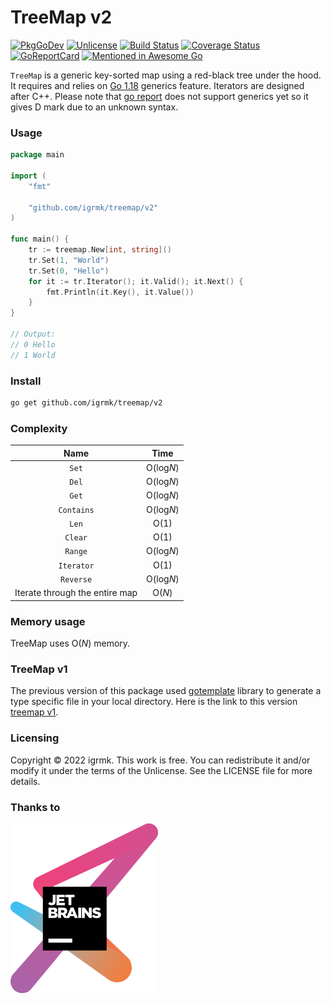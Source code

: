 TreeMap v2
==========

[![PkgGoDev](https://pkg.go.dev/badge/github.com/igrmk/treemap/v2)](https://pkg.go.dev/github.com/igrmk/treemap/v2)
[![Unlicense](https://img.shields.io/badge/license-Unlicense-brightgreen.svg)](http://unlicense.org/)
[![Build Status](https://api.travis-ci.com/igrmk/treemap.svg?branch=master)](https://app.travis-ci.com/github/igrmk/treemap)
[![Coverage Status](https://coveralls.io/repos/igrmk/treemap/badge.svg?branch=master)](https://coveralls.io/github/igrmk/treemap)
[![GoReportCard](https://goreportcard.com/badge/github.com/igrmk/treemap/v2)](https://goreportcard.com/report/github.com/igrmk/treemap/v2)
[![Mentioned in Awesome Go](https://awesome.re/mentioned-badge.svg)](https://github.com/avelino/awesome-go)

`TreeMap` is a generic key-sorted map using a red-black tree under the hood.
It requires and relies on [Go 1.18](https://tip.golang.org/doc/go1.18) generics feature.
Iterators are designed after C++.
Please note that [go report](https://goreportcard.com) does not support generics yet so it gives D mark due to an unknown syntax.

### Usage

```go
package main

import (
	"fmt"

	"github.com/igrmk/treemap/v2"
)

func main() {
	tr := treemap.New[int, string]()
	tr.Set(1, "World")
	tr.Set(0, "Hello")
	for it := tr.Iterator(); it.Valid(); it.Next() {
		fmt.Println(it.Key(), it.Value())
	}
}

// Output:
// 0 Hello
// 1 World
```

### Install

```bash
go get github.com/igrmk/treemap/v2
```

### Complexity

|              Name              |   Time    |
|:------------------------------:|:---------:|
|             `Set`              | O(log*N*) |
|             `Del`              | O(log*N*) |
|             `Get`              | O(log*N*) |
|           `Contains`           | O(log*N*) |
|             `Len`              |   O(1)    |
|            `Clear`             |   O(1)    |
|            `Range`             | O(log*N*) |
|           `Iterator`           |   O(1)    |
|           `Reverse`            | O(log*N*) |
| Iterate through the entire map |  O(*N*)   |

### Memory usage

TreeMap uses O(*N*) memory.

### TreeMap v1

The previous version of this package used [gotemplate](https://github.com/ncw/gotemplate) library to generate a type specific file in your local directory.
Here is the link to this version [treemap v1](https://github.com/igrmk/treemap/tree/v1.0.0).

### Licensing

Copyright &copy; 2022 igrmk.
This work is free. You can redistribute it and/or modify it under the
terms of the Unlicense. See the LICENSE file for more details.

### Thanks to

[![JetBrains](svg/jetbrains.svg)](https://www.jetbrains.com/?from=treemap)
